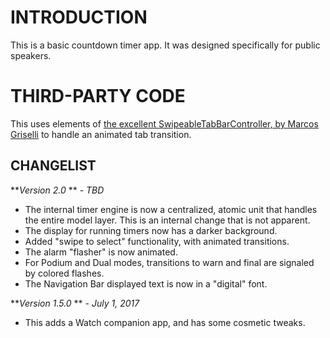 INTRODUCTION
============
This is a basic countdown timer app. It was designed specifically for public speakers.

THIRD-PARTY CODE
================

This uses elements of [the excellent SwipeableTabBarController, by Marcos Griselli](https://github.com/marcosgriselli/SwipeableTabBarController) to handle an animated tab transition.

CHANGELIST
----------
***Version 2.0* ** *- TBD*

- The internal timer engine is now a centralized, atomic unit that handles the entire model layer. This is an internal change that is not apparent.
- The display for running timers now has a darker background.
- Added "swipe to select" functionality, with animated transitions.
- The alarm "flasher" is now animated.
- For Podium and Dual modes, transitions to warn and final are signaled by colored flashes.
- The Navigation Bar displayed text is now in a "digital" font.

***Version 1.5.0* ** *- July 1, 2017*

- This adds a Watch companion app, and has some cosmetic tweaks.
